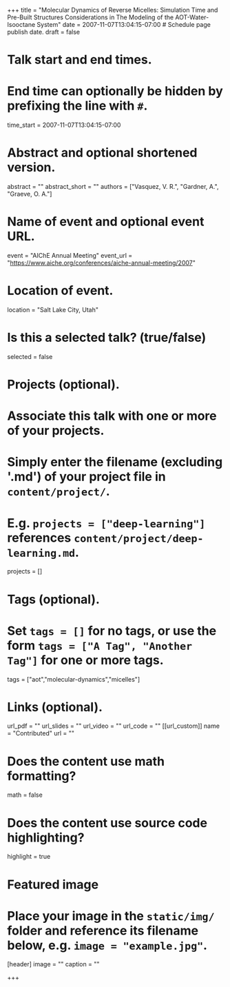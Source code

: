 +++
title = "Molecular Dynamics of Reverse Micelles: Simulation Time and Pre-Built Structures Considerations in The Modeling of the AOT-Water-Isooctane System"
date = 2007-11-07T13:04:15-07:00  # Schedule page publish date.
draft = false

# Talk start and end times.
#   End time can optionally be hidden by prefixing the line with `#`.
time_start = 2007-11-07T13:04:15-07:00


# Abstract and optional shortened version.
abstract = ""
abstract_short = ""
authors = ["Vasquez, V. R.", "Gardner, A.", "Graeve, O. A."]
# Name of event and optional event URL.
event = "AIChE Annual Meeting"
event_url = "https://www.aiche.org/conferences/aiche-annual-meeting/2007"

# Location of event.
location = "Salt Lake City, Utah"

# Is this a selected talk? (true/false)
selected = false

# Projects (optional).
#   Associate this talk with one or more of your projects.
#   Simply enter the filename (excluding '.md') of your project file in `content/project/`.
#   E.g. `projects = ["deep-learning"]` references `content/project/deep-learning.md`.
projects = []

# Tags (optional).
#   Set `tags = []` for no tags, or use the form `tags = ["A Tag", "Another Tag"]` for one or more tags.
tags = ["aot","molecular-dynamics","micelles"]

# Links (optional).
url_pdf = ""
url_slides = ""
url_video = ""
url_code = ""
[[url_custom]]
    name = "Contributed"
    url = ""

# Does the content use math formatting?
math = false

# Does the content use source code highlighting?
highlight = true

# Featured image
# Place your image in the `static/img/` folder and reference its filename below, e.g. `image = "example.jpg"`.
[header]
image = ""
caption = ""

+++
